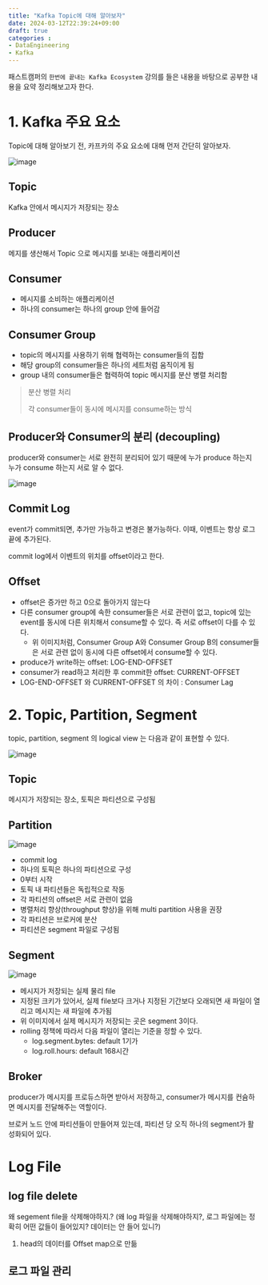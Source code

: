 ```yaml
---
title: "Kafka Topic에 대해 알아보자"
date: 2024-03-12T22:39:24+09:00
draft: true
categories :
- DataEngineering
- Kafka
---
```


패스트캠퍼의 `한번에 끝내는 Kafka Ecosystem` 강의를 들은 내용을 바탕으로 공부한 내용을 요약 정리해보고자 한다.

# 1. Kafka 주요 요소
Topic에 대해 알아보기 전, 카프카의 주요 요소에 대해 먼저 간단히 알아보자.

![image](https://github.com/yumin00/blog/assets/130362583/67cc48ca-556b-4266-af65-063ae45e5c68)

## Topic
Kafka 안에서 메시지가 저장되는 장소

## Producer
메지를 생산해서 Topic 으로 메시지를 보내는 애플리케이션

## Consumer
- 메시지를 소비하는 애플리케이션
- 하나의 consumer는 하나의 group 안에 들어감

## Consumer Group
- topic의 메시지를 사용하기 위해 협력하는 consumer들의 집합
- 해당 group의 consumer들은 하나의 세트처럼 움직이게 됨
- group 내의 consumer들은 협력하여 topic 메시지를 분산 병렬 처리함

> 분산 병렬 처리
> 
> 각 consumer들이 동시에 메시지를 consume하는 방식

## Producer와 Consumer의 분리 (decoupling)
producer와 consumer는 서로 완전히 분리되어 있기 때문에 누가 produce 하는지 누가 consume 하는지 서로 알 수 없다.

![image](https://github.com/yumin00/blog/assets/130362583/b01f4cd7-d7bf-4451-800a-fee61448e97a)
## Commit Log

event가 commit되면, 추가만 가능하고 변경은 불가능하다. 이때, 이벤트는 항상 로그 끝에 추가된다.

commit log에서 이벤트의 위치를 offset이라고 한다. 

## Offset
- offset은 증가만 하고 0으로 돌아가지 않는다
- 다른 consumer group에 속한 consumer들은 서로 관련이 없고, topic에 있는 event를 동시에 다른 위치해서 consume할 수 있다. 즉 서로 offset이 다를 수 있다.
  - 위 이미지처럼, Consumer Group A와 Consumer Group B의 consumer들은 서로 관련 없이 동시에 다른 offset에서 consume할 수 있다. 
- produce가 write하는 offset: LOG-END-OFFSET
- consumer가 read하고 처리한 후 commit한 offset: CURRENT-OFFSET
- LOG-END-OFFSET 와 CURRENT-OFFSET 의 차이 : Consumer Lag

# 2. Topic, Partition, Segment
topic, partition, segment 의 logical view 는 다음과 같이 표현할 수 있다.

![image](https://github.com/yumin00/blog/assets/130362583/72621784-1de4-4da9-a1c1-b28c69c45d34)

## Topic
메시지가 저장되는 장소, 토픽은 파티션으로 구성됨

## Partition
![image](https://github.com/yumin00/blog/assets/130362583/52a1720a-9143-4126-8abf-ec76a8577eb6)


- commit log
- 하나의 토픽은 하나의 파티션으로 구성
- 0부터 시작
- 토픽 내 파티션들은 독립적으로 작동
- 각 파티션의 offset은 서로 관련이 없음
- 병렬처리 향상(throughput 향상)을 위해 multi partition 사용을 권장
- 각 파티션은 브로커에 분산
- 파티션은 segment 파일로 구성됨

## Segment
![image](https://github.com/yumin00/blog/assets/130362583/212aa092-d037-4c3d-889c-dab0c9632fa3)

- 메시지가 저장되는 실제 물리 file
- 지정된 크키가 있어서, 실제 file보다 크거나 지정된 기간보다 오래되면 새 파일이 열리고 메시지는 새 파일에 추가됨
- 위 이미지에서 실제 메시지가 저장되는 곳은 segment 3이다.
- rolling 정책에 따라서 다음 파일이 열리는 기준을 정할 수 있다.
  - log.segment.bytes: default 1기가
  - log.roll.hours: default 168시간

## Broker
producer가 메시지를 프로듀스하면 받아서 저장하고, consumer가 메시지를 컨슘하면 메시지를 전달해주는 역할이다. 

브로커 노드 안에 파티션들이 만들어져 있는데, 파티션 당 오직 하나의 segment가 활성화되어 있다.

# Log File

## log file delete
왜 segement file을 삭제해야하지.? (왜 log 파일을 삭제해야하지?, 로그 파일에는 정확히 어떤 값들이 들어있지? 데이터는 안 들어 있니?)

1. head의 데이터를 Offset map으로 만듦

## 로그 파일 관리
